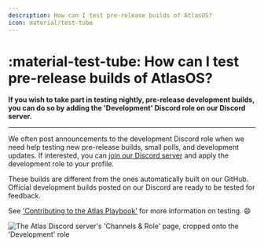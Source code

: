 ```yaml
---
description: How can I test pre-release builds of AtlasOS?
icon: material/test-tube
---
```


# :material-test-tube: How can I test pre-release builds of AtlasOS?

**If you wish to take part in testing nightly, pre-release development builds, you can do so by adding the 'Development' Discord role on our Discord server.**

---

We often post announcements to the development Discord role when we need help testing new pre-release builds, small polls, and development updates. If interested, you can [join our Discord server](https://discord.atlasos.net/) and apply the development role to your profile.

These builds are different from the ones automatically built on our GitHub. Official development builds posted on our Discord are ready to be tested for feedback.

See ['Contributing to the Atlas Playbook'](../../contributing/playbook.md) for more information on testing. :smile:

![The Atlas Discord server's 'Channels & Role' page, cropped onto the 'Development' role](../../assets/images/discord-development-role.webp)
